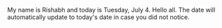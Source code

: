 My name is Rishabh and today is Tuesday, July 4. Hello all. The date will automatically update to today's date in case you did not notice.
